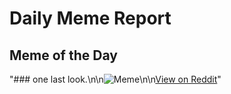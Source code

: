 # Daily Meme Report

## Meme of the Day
"### one last look.\n\n![Meme](https://i.redd.it/ls3lupjmh48f1.gif)\n\n[View on Reddit](https://redd.it/1lgauye)"
